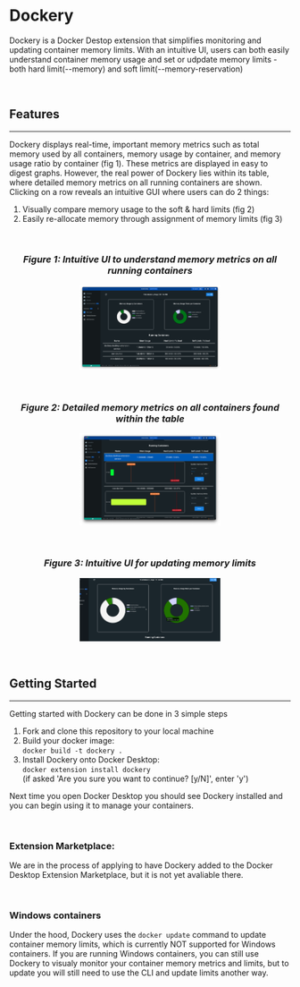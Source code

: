 # Dockery

<p>Dockery is a Docker Destop extension that simplifies monitoring and updating container memory limits. With an intuitive UI, users can both easily understand container memory usage and set or udpdate memory limits - both hard limit(--memory) and soft limit(--memory-reservation)<p>
<br>
<h2>Features</h2>
<hr>
<p>
  Dockery displays real-time, important memory metrics such as total memory used by all containers, memory usage by container, and memory usage ratio by container (fig 1). These metrics are displayed in easy to digest graphs. However, the real power of Dockery lies within its table, where detailed memory metrics on all running containers are shown. Clicking on a row reveals an intuitive GUI where users can do 2 things: 
  <ol>
    <li>Visually compare memory usage to the soft & hard limits (fig 2)</li>
    <li>Easily re-allocate memory through assignment of memory limits (fig 3)</li>
  </ol>
</p>

<br>

<h3 align="center">
  <em>Figure 1: Intuitive UI to understand memory metrics on all running containers</em>
</h3>
<p align='center'>
  <img src = './readMeMedia/dockery_overview_screenshot.png'  width='50%'/>
</p>

<br>

<h3 align="center">
  <em>Figure 2: Detailed memory metrics on all containers found within the table</em>
</h3>
<p align='center'>
  <img src = './readMeMedia/dockery_table_details_screenshot.png'  width='50%'/>
</p>

<br>

<h3 align="center">
  <em>Figure 3: Intuitive UI for updating memory limits</em>
</h3>
<p align='center'>
  <img src = './readMeMedia/Updating_memory_limits.gif'  width='50%'/>
</p>

<br>

<h2>Getting Started</h2>
<hr/>
<p>Getting started with Dockery can be done in 3 simple steps</p>
<ol>
  <li>Fork and clone this repository to your local machine</li>
  <li>Build your docker image: <br><code>docker build -t dockery .</code></li>
  <li>Install Dockery onto Docker Desktop: <br><code>docker extension install dockery</code><br>(if asked 'Are you sure you want to continue? [y/N]', enter 'y')</li>
</ol>
<p>Next time you open Docker Desktop you should see Dockery installed and you can begin using it to manage your containers.</p>
<br>
<h3>Extension Marketplace:</h3>
<p>We are in the process of applying to have Dockery added to the Docker Desktop Extension Marketplace, but it is not yet avaliable there. </p>
<br>
<h3>Windows containers</h3>
<p>Under the hood, Dockery uses the <code>docker update</code> command to update container memory limits, which is currently NOT supported for Windows containers. If you are running Windows containers, you can still use Dockery to visualy monitor your container memory metrics and limits, but to update you will still need to use the CLI and update limits another way.</p>
